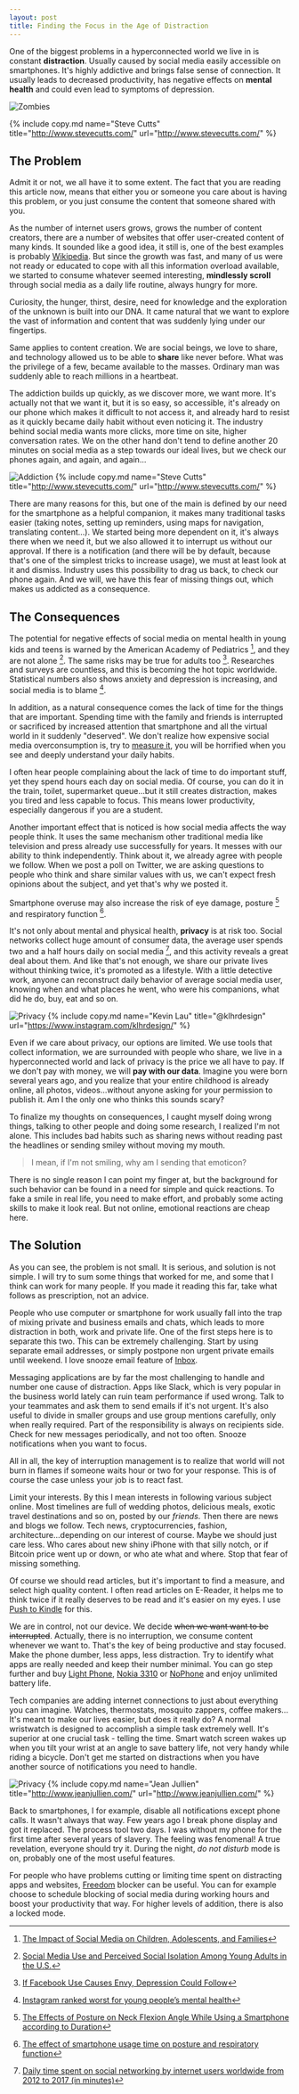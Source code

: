 ```yaml
---
layout: post
title: Finding the Focus in the Age of Distraction
---
```


One of the biggest problems in a hyperconnected world we live in is constant **distraction**. Usually caused by social media easily accessible on smartphones. It's highly addictive and brings false sense of connection. It usually leads to decreased productivity, has negative effects on **mental health** and could even lead to symptoms of depression.

![Zombies]({{site.baseurl}}/images/posts/2018-03-03-finding-the-focus-in-the-age-of-distraction/zombies.jpg)
<!--more-->
{% include copy.md name="Steve Cutts" title="http://www.stevecutts.com/" url="http://www.stevecutts.com/" %}

## The Problem

Admit it or not, we all have it to some extent. The fact that you are reading this article now, means that either you or someone you care about is having this problem, or you just consume the content that someone shared with you.

As the number of internet users grows, grows the number of content creators, there are a number of websites that offer user-created content of many kinds. It sounded like a good idea, it still is, one of the best examples is probably [Wikipedia](https://www.wikipedia.org/). But since the growth was fast, and many of us were not ready or educated to cope with all this information overload available, we started to consume whatever seemed interesting, **mindlessly scroll** through social media as a daily life routine, always hungry for more.

Curiosity, the hunger, thirst, desire, need for knowledge and the exploration of the unknown is built into our DNA. It came natural that we want to explore the vast of information and content that was suddenly lying under our fingertips.

Same applies to content creation. We are social beings, we love to share, and technology allowed us to be able to **share** like never before. What was the privilege of a few, became available to the masses. Ordinary man was suddenly able to reach millions in a heartbeat.

The addiction builds up quickly, as we discover more, we want more. It's actually not that we want it, but it is so easy, so accessible, it's already on our phone which makes it difficult to not access it, and already hard to resist as it quickly became daily habit without even noticing it. The industry behind social media wants more clicks, more time on site, higher conversation rates. We on the other hand don't tend to define another 20 minutes on social media as a step towards our ideal lives, but we check our phones again, and again, and again...

![Addiction]({{site.baseurl}}/images/posts/2018-03-03-finding-the-focus-in-the-age-of-distraction/addiction.jpg)
{% include copy.md name="Steve Cutts" title="http://www.stevecutts.com/" url="http://www.stevecutts.com/" %}

There are many reasons for this, but one of the main is defined by our need for the smartphone as a helpful companion, it makes many traditional tasks easier (taking notes, setting up reminders, using maps for navigation, translating content...). We started being more dependent on it, it's always there when we need it, but we also allowed it to interrupt us without our approval. If there is a notification (and there will be by default, because that's one of the simplest tricks to increase usage), we must at least look at it and dismiss. Industry uses this possibility to drag us back, to check our phone again. And we will, we have this fear of missing things out, which makes us addicted as a consequence.

## The Consequences

The potential for negative effects of social media on mental health in young kids and teens is warned by the American Academy of Pediatrics [^1], and they are not alone [^2]. The same risks may be true for adults too [^3]. Researches and surveys are countless, and this is becoming the hot topic worldwide. Statistical numbers also shows anxiety and depression is increasing, and social media is to blame [^4].

In addition, as a natural consequence comes the lack of time for the things that are important. Spending time with the family and friends is interrupted or sacrificed by increased attention that smartphone and all the virtual world in it suddenly "deserved". We don't realize how expensive social media overconsumption is, try to [measure it](https://www.rescuetime.com/rp/umpirsky), you will be horrified when you see and deeply understand your daily habits.

I often hear people complaining about the lack of time to do important stuff, yet they spend hours each day on social media. Of course, you can do it in the train, toilet, supermarket queue...but it still creates distraction, makes you tired and less capable to focus. This means lower productivity, especially dangerous if you are a student.

Another important effect that is noticed is how social media affects the way people think. It uses the same mechanism other traditional media like television and press already use successfully for years. It messes with our ability to think independently. Think about it, we already agree with people we follow. When we post a poll on Twitter, we are asking questions to people who think and share similar values with us, we can't expect fresh opinions about the subject, and yet that's why we posted it.

Smartphone overuse may also increase the risk of eye damage, posture [^5] and respiratory function [^6].

It's not only about mental and physical health, **privacy** is at risk too. Social networks collect huge amount of consumer data, the average user spends two and a half hours daily on social media [^7], and this activity reveals a great deal about them.
And like that's not enough, we share our private lives without thinking twice, it's promoted as a lifestyle. With a little detective work, anyone can reconstruct daily behavior of average social media user, knowing when and what places he went, who were his companions, what did he do, buy, eat and so on.

![Privacy]({{site.baseurl}}/images/posts/2018-03-03-finding-the-focus-in-the-age-of-distraction/privacy.jpg)
{% include copy.md name="Kevin Lau" title="@klhrdesign" url="https://www.instagram.com/klhrdesign/" %}

Even if we care about privacy, our options are limited. We use tools that collect information, we are surrounded with people who share, we live in a hyperconnected world and lack of privacy is the price we all have to pay. If we don't pay with money, we will **pay with our data**. Imagine you were born several years ago, and you realize that your entire childhood is already online, all photos, videos...without anyone asking for your permission to publish it. Am I the only one who thinks this sounds scary?

To finalize my thoughts on consequences, I caught myself doing wrong things, talking to other people and doing some research, I realized I'm not alone. This includes bad habits such as sharing news without reading past the headlines or sending smiley without moving my mouth.

> I mean, if I'm not smiling, why am I sending that emoticon?

There is no single reason I can point my finger at, but the background for such behavior can be found in a need for simple and quick reactions. To fake a smile in real life, you need to make effort, and probably some acting skills to make it look real. But not online, emotional reactions are cheap here.

## The Solution

As you can see, the problem is not small. It is serious, and solution is not simple. I will try to sum some things that worked for me, and some that I think can work for many people. If you made it reading this far, take what follows as prescription, not an advice.

People who use computer or smartphone for work usually fall into the trap of mixing private and business emails and chats, which leads to more distraction in both, work and private life. One of the first steps here is to separate this two. This can be extremely challenging. Start by using separate email addresses, or simply postpone non urgent private emails until weekend. I love snooze email feature of [Inbox](https://www.google.com/inbox/).

Messaging applications are by far the most challenging to handle and number one cause of distraction. Apps like Slack, which is very popular in the business world lately can ruin team performance if used wrong. Talk to your teammates and ask them to send emails if it's not urgent. It's also useful to divide in smaller groups and use group mentions carefully, only when really required. Part of the responsibility is always on recipients side. Check for new messages periodically, and not too often. Snooze notifications when you want to focus.

All in all, the key of interruption management is to realize that world will not burn in flames if someone waits hour or two for your response. This is of course the case unless your job is to react fast.

Limit your interests. By this I mean interests in following various subject online. Most timelines are full of wedding photos, delicious meals, exotic travel destinations and so on, posted by our *friends*. Then there are news and blogs we follow. Tech news, cryptocurrencies, fashion, architecture...depending on our interest of course. Maybe we should just care less. Who cares about new shiny iPhone with that silly notch, or if Bitcoin price went up or down, or who ate what and where. Stop that fear of missing something.

Of course we should read articles, but it's important to find a measure, and select high quality content. I often read articles on E-Reader, it helps me to think twice if it really deserves to be read and it's easier on my eyes. I use [Push to Kindle](https://addons.mozilla.org/en-US/firefox/addon/kindle-it/) for this.

We are in control, not our device. We decide ~~when we want want to be interrupted~~. Actually, there is no interruption, we consume content whenever we want to. That's the key of being productive and stay focused. Make the phone dumber, less apps, less distraction. Try to identify what apps are really needed and keep their number minimal.
You can go step further and buy [Light Phone](https://www.thelightphone.com/), [Nokia 3310](https://www.nokia.com/en_in/phones/nokia-3310-dual-sim) or [NoPhone](https://www.thenophone.com/) and enjoy unlimited battery life.

Tech companies are adding internet connections to just about everything you can imagine. Watches, thermostats, mosquito zappers, coffee makers... It's meant to make our lives easier, but does it really do? A normal wristwatch is designed to accomplish a simple task extremely well. It's superior at one crucial task - telling the time. Smart watch screen wakes up when you tilt your wrist at an angle to save battery life, not very handy while riding a bicycle. Don't get me started on distractions when you have another source of notifications you need to handle.

![Privacy]({{site.baseurl}}/images/posts/2018-03-03-finding-the-focus-in-the-age-of-distraction/sleep.jpg)
{% include copy.md name="Jean Jullien" title="http://www.jeanjullien.com/" url="http://www.jeanjullien.com/" %}

Back to smartphones, I for example, disable all notifications except phone calls. It wasn't always that way. Few years ago I break phone display and got it replaced. The process tool two days. I was without my phone for the first time after several years of slavery. The feeling was fenomenal! A true revelation, everyone should try it. During the night, *do not disturb* mode is on, probably one of the most useful features.

For people who have problems cutting or limiting time spent on distracting apps and websites, [Freedom](https://freedom.refersion.com/c/e32723) blocker can be useful. You can for example choose to schedule blocking of social media during working hours and boost your productivity that way. For higher levels of addition, there is also a locked mode.

[^1]: [The Impact of Social Media on Children, Adolescents, and Families](http://pediatrics.aappublications.org/content/127/4/800.short)
[^2]: [Social Media Use and Perceived Social Isolation Among Young Adults in the U.S.](http://www.ajpmonline.org/article/S0749-3797(17)30016-8/fulltext)
[^3]: [If Facebook Use Causes Envy, Depression Could Follow](https://munews.missouri.edu/news-releases/2015/0203-if-facebook-use-causes-envy-depression-could-follow/)
[^4]: [Instagram ranked worst for young people’s mental health](https://www.rsph.org.uk/about-us/news/instagram-ranked-worst-for-young-people-s-mental-health.html)
[^5]: [The Effects of Posture on Neck Flexion Angle While Using a Smartphone according to Duration](https://www.researchgate.net/publication/308911794_The_Effects_of_Posture_on_Neck_Flexion_Angle_While_Using_a_Smartphone_according_to_Duration)
[^6]: [The effect of smartphone usage time on posture and respiratory function](https://www.ncbi.nlm.nih.gov/pmc/articles/PMC4756000/)
[^7]: [Daily time spent on social networking by internet users worldwide from 2012 to 2017 (in minutes)](https://www.statista.com/statistics/433871/daily-social-media-usage-worldwide/)
